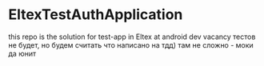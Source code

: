 # EltexTestAuthApplication
this repo is the solution for test-app in Eltex at android dev vacancy
тестов не будет, но будем считать что написано на тдд) там не сложно - моки да юнит
